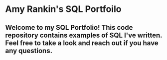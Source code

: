 # Amy Rankin's SQL Portfoilo 
## Welcome to my SQL Portfolio! This code repository contains examples of SQL I've written. Feel free to take a look and reach out if you have any questions. 
